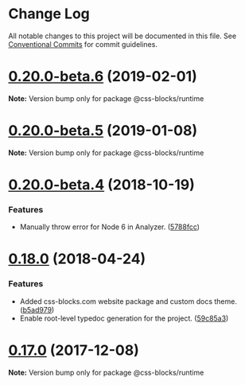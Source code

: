 # Change Log

All notable changes to this project will be documented in this file.
See [Conventional Commits](https://conventionalcommits.org) for commit guidelines.

<a name="0.20.0-beta.6"></a>
# [0.20.0-beta.6](https://github.com/linkedin/css-blocks/tree/master/packages/%40css-blocks/runtime/compare/v0.20.0-beta.5...v0.20.0-beta.6) (2019-02-01)

**Note:** Version bump only for package @css-blocks/runtime





<a name="0.20.0-beta.5"></a>
# [0.20.0-beta.5](https://github.com/linkedin/css-blocks/tree/master/packages/%40css-blocks/runtime/compare/v0.20.0-beta.4...v0.20.0-beta.5) (2019-01-08)

**Note:** Version bump only for package @css-blocks/runtime





<a name="0.20.0-beta.4"></a>
# [0.20.0-beta.4](https://github.com/linkedin/css-blocks/compare/v0.20.0-beta.3...v0.20.0-beta.4) (2018-10-19)


### Features

* Manually throw error for Node 6 in Analyzer. ([5788fcc](https://github.com/linkedin/css-blocks/commit/5788fcc))





<a name="0.18.0"></a>
# [0.18.0](https://github.com/linkedin/css-blocks/compare/0.15.1...0.18.0) (2018-04-24)


### Features

* Added css-blocks.com website package and custom docs theme. ([b5ad979](https://github.com/linkedin/css-blocks/commit/b5ad979))
* Enable root-level typedoc generation for the project. ([59c85a3](https://github.com/linkedin/css-blocks/commit/59c85a3))





<a name="0.17.0"></a>
# [0.17.0](https://github.com/linkedin/css-blocks/compare/0.15.1...0.17.0) (2017-12-08)




**Note:** Version bump only for package @css-blocks/runtime
